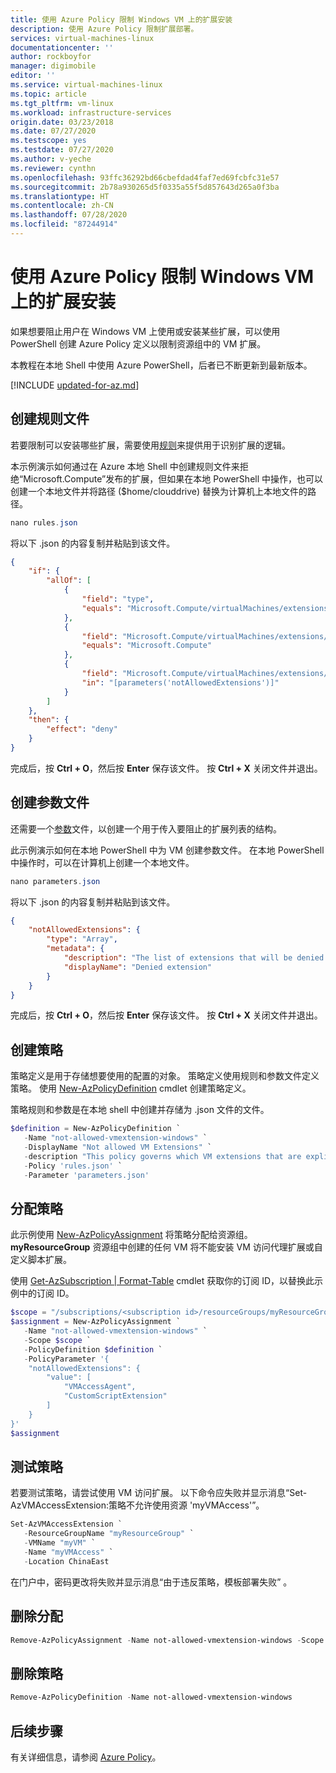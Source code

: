```yaml
---
title: 使用 Azure Policy 限制 Windows VM 上的扩展安装
description: 使用 Azure Policy 限制扩展部署。
services: virtual-machines-linux
documentationcenter: ''
author: rockboyfor
manager: digimobile
editor: ''
ms.service: virtual-machines-linux
ms.topic: article
ms.tgt_pltfrm: vm-linux
ms.workload: infrastructure-services
origin.date: 03/23/2018
ms.date: 07/27/2020
ms.testscope: yes
ms.testdate: 07/27/2020
ms.author: v-yeche
ms.reviewer: cynthn
ms.openlocfilehash: 93ffc36292bd66cbefdad4faf7ed69fcbfc31e57
ms.sourcegitcommit: 2b78a930265d5f0335a55f5d857643d265a0f3ba
ms.translationtype: HT
ms.contentlocale: zh-CN
ms.lasthandoff: 07/28/2020
ms.locfileid: "87244914"
---
```

# <a name="use-azure-policy-to-restrict-extensions-installation-on-windows-vms"></a>使用 Azure Policy 限制 Windows VM 上的扩展安装

如果想要阻止用户在 Windows VM 上使用或安装某些扩展，可以使用 PowerShell 创建 Azure Policy 定义以限制资源组中的 VM 扩展。 

本教程在本地 Shell 中使用 Azure PowerShell，后者已不断更新到最新版本。 

<!-- Notice: Remove the cloud shell -->

[!INCLUDE [updated-for-az.md](../../../includes/updated-for-az.md)]

## <a name="create-a-rules-file"></a>创建规则文件

若要限制可以安装哪些扩展，需要使用[规则](../../governance/policy/concepts/definition-structure.md#policy-rule)来提供用于识别扩展的逻辑。

本示例演示如何通过在 Azure 本地 Shell 中创建规则文件来拒绝“Microsoft.Compute”发布的扩展，但如果在本地 PowerShell 中操作，也可以创建一个本地文件并将路径 ($home/clouddrive) 替换为计算机上本地文件的路径。

<!-- Not Available on in Azure Cloud Shell-->
<!-- Not Available on [Cloud Shell](https://shell.azure.com/powershell)-->

<!--CORRECT ON REMOVE $home/clouddrive/ ON CLOUD SHELL-->

```powershell
nano rules.json
```

将以下 .json 的内容复制并粘贴到该文件。

```json
{
    "if": {
        "allOf": [
            {
                "field": "type",
                "equals": "Microsoft.Compute/virtualMachines/extensions"
            },
            {
                "field": "Microsoft.Compute/virtualMachines/extensions/publisher",
                "equals": "Microsoft.Compute"
            },
            {
                "field": "Microsoft.Compute/virtualMachines/extensions/type",
                "in": "[parameters('notAllowedExtensions')]"
            }
        ]
    },
    "then": {
        "effect": "deny"
    }
}
```

完成后，按 **Ctrl + O**，然后按 **Enter** 保存该文件。 按 **Ctrl + X** 关闭文件并退出。

## <a name="create-a-parameters-file"></a>创建参数文件

还需要一个[参数](../../governance/policy/concepts/definition-structure.md#parameters)文件，以创建一个用于传入要阻止的扩展列表的结构。 

此示例演示如何在本地 PowerShell 中为 VM 创建参数文件。 在本地 PowerShell 中操作时，可以在计算机上创建一个本地文件。

<!--Not Available on and replace the path ($home/clouddrive) with the path to the local file-->
<!-- Not Available on in Cloud Shell-->
<!-- Not Available on [Cloud Shell](https://shell.azure.com/powershell)-->

<!--CORRECT ON REMOVE $home/clouddrive/ ON CLOUD SHELL-->

```powershell
nano parameters.json
```

将以下 .json 的内容复制并粘贴到该文件。

```json
{
    "notAllowedExtensions": {
        "type": "Array",
        "metadata": {
            "description": "The list of extensions that will be denied.",
            "displayName": "Denied extension"
        }
    }
}
```

完成后，按 **Ctrl + O**，然后按 **Enter** 保存该文件。 按 **Ctrl + X** 关闭文件并退出。

## <a name="create-the-policy"></a>创建策略

策略定义是用于存储想要使用的配置的对象。 策略定义使用规则和参数文件定义策略。 使用 [New-AzPolicyDefinition](https://docs.microsoft.com/powershell/module/az.resources/new-azpolicydefinition) cmdlet 创建策略定义。

 策略规则和参数是在本地 shell 中创建并存储为 .json 文件的文件。
 
<!-- Notice: Change cloud shell to local shell -->
<!--CORRECT ON REMOVE C:\Users\ContainerAdministrator\clouddrive\-->

```powershell
$definition = New-AzPolicyDefinition `
   -Name "not-allowed-vmextension-windows" `
   -DisplayName "Not allowed VM Extensions" `
   -description "This policy governs which VM extensions that are explicitly denied."   `
   -Policy 'rules.json' `
   -Parameter 'parameters.json'
```

<!--CORRECT ON REMOVE C:\Users\ContainerAdministrator\clouddrive\-->

## <a name="assign-the-policy"></a>分配策略

此示例使用 [New-AzPolicyAssignment](https://docs.microsoft.com/powershell/module/az.resources/new-azpolicyassignment) 将策略分配给资源组。 **myResourceGroup** 资源组中创建的任何 VM 将不能安装 VM 访问代理扩展或自定义脚本扩展。 

使用 [Get-AzSubscription | Format-Table](https://docs.microsoft.com/powershell/module/az.accounts/get-azsubscription) cmdlet 获取你的订阅 ID，以替换此示例中的订阅 ID。

```powershell
$scope = "/subscriptions/<subscription id>/resourceGroups/myResourceGroup"
$assignment = New-AzPolicyAssignment `
   -Name "not-allowed-vmextension-windows" `
   -Scope $scope `
   -PolicyDefinition $definition `
   -PolicyParameter '{
    "notAllowedExtensions": {
        "value": [
            "VMAccessAgent",
            "CustomScriptExtension"
        ]
    }
}'
$assignment
```

## <a name="test-the-policy"></a>测试策略

若要测试策略，请尝试使用 VM 访问扩展。 以下命令应失败并显示消息“Set-AzVMAccessExtension:策略不允许使用资源 'myVMAccess'”。

```powershell
Set-AzVMAccessExtension `
   -ResourceGroupName "myResourceGroup" `
   -VMName "myVM" `
   -Name "myVMAccess" `
   -Location ChinaEast 
```

在门户中，密码更改将失败并显示消息“由于违反策略，模板部署失败” 。

## <a name="remove-the-assignment"></a>删除分配

```powershell
Remove-AzPolicyAssignment -Name not-allowed-vmextension-windows -Scope $scope
```

## <a name="remove-the-policy"></a>删除策略

```powershell
Remove-AzPolicyDefinition -Name not-allowed-vmextension-windows
```

## <a name="next-steps"></a>后续步骤
有关详细信息，请参阅 [Azure Policy](../../governance/policy/overview.md)。

<!-- Update_Description: update meta properties, wording update -->
